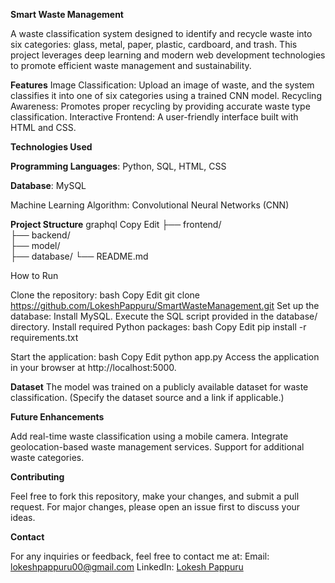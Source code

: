 **Smart Waste Management**

A waste classification system designed to identify and recycle waste into six categories: glass, metal, paper, plastic, cardboard, and trash. This project leverages deep learning and modern web development technologies to promote efficient waste management and sustainability.

**Features**
Image Classification: Upload an image of waste, and the system classifies it into one of six categories using a trained CNN model.
Recycling Awareness: Promotes proper recycling by providing accurate waste type classification.
Interactive Frontend: A user-friendly interface built with HTML and CSS.

**Technologies Used**


**Programming Languages**: Python, SQL, HTML, CSS

**Database**: MySQL

Machine Learning Algorithm: Convolutional Neural Networks (CNN)

**Project Structure**
graphql
Copy
Edit
├── frontend/           
├── backend/            
├── model/             
├── database/
└── README.md        


How to Run


Clone the repository:
bash
Copy
Edit
git clone https://github.com/LokeshPappuru/SmartWasteManagement.git
Set up the database:
Install MySQL.
Execute the SQL script provided in the database/ directory.
Install required Python packages:
bash
Copy
Edit
pip install -r requirements.txt


Start the application:
bash
Copy
Edit
python app.py
Access the application in your browser at http://localhost:5000.

**Dataset**
The model was trained on a publicly available dataset for waste classification. (Specify the dataset source and a link if applicable.)

**Future Enhancements**

Add real-time waste classification using a mobile camera.
Integrate geolocation-based waste management services.
Support for additional waste categories.


**Contributing**

Feel free to fork this repository, make your changes, and submit a pull request. For major changes, please open an issue first to discuss your ideas.


**Contact**

For any inquiries or feedback, feel free to contact me at:
Email: lokeshpappuru00@gmail.com
LinkedIn: [Lokesh Pappuru](https://www.linkedin.com/in/lokesh-pappuru-4a68b1246/)
